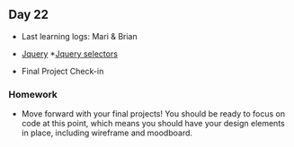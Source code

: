 ## Day 22

* Last learning logs: Mari & Brian

* [Jquery](https://api.jquery.com/)
    *[Jquery selectors](https://www.w3schools.com/jquery/jquery_selectors.asp)
    
* Final Project Check-in

### Homework

* Move forward with your final projects! You should be ready to focus on code at this point, which means you should have your design elements in place, including wireframe and moodboard. 